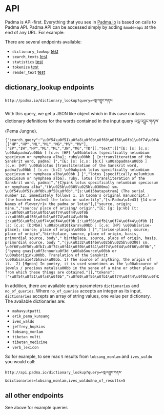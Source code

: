 # API

Padma is API-first. Everything that you see in [Padma.io](http://padma.io) is based on calls to Padma API. Padma API can be accessed simply by adding `&mode=api` at the end of any URL. For example:

There are several endpoints available: 

- `dictionary_lookup` [test](http://api.padma.io/dictionary_lookup?query=པདྨ་འབྱུང་གནས་)
- `search_texts` [test](http://api.padma.io/search_texts?query=པདྨ་འབྱུང་གནས་)
- `statistics` [test](http://api.padma.io/statistics?query=པདྨ་འབྱུང་གནས་)
- `tokenize` [test](http://api.padma.io/tokenize?query=པདྨ་འབྱུང་གནས་)
- `render_text` [test](http://api.padma.io/render_text?title=Terdzo-ZI-052.txt&start=2&end=4)

## dictionary_lookup endpoints

```
http://padma.io/dictionary_lookup?query=པདྨ་འབྱུང་གནས
```
With this query, we get a JSON like object which in this case contains dictionary definitions for the words contained in the input query པདྨ་འབྱུང་གནས་ (Pema Jungne). 

```
{"search_query":"\u0f54\u0f51\u0fa8\u0f0b\u0f60\u0f56\u0fb1\u0f74\u0f44\u0f0b\u0f42\u0f53\u0f66\u0f0b","source":[["HP","HP","ML","ML","MG","MV","MV"],["EP","IW","HP","ML","ML","JW","MG","TD"]],"text":[["[E: [s: [c.s: \u00abpadma\u00bb ] [c.e: [HP] \u00ablotus [specifically nelumbium speciosum or nymphaea alba]; ruby\u00bb ] [n:transliteration of the Sanskrit word, padma] ]","[E: [s: [c.s: [b:C] \u00abpadma\u00bb ] [c.e: [HP] \u00ablotus [transliteration of the Sanskrit word, padma]\u00bb ] [c.e: [b:C] \u00abpink lotus specifically nelumbium speciosum or nymphaea alba\u00bb ] ]","lotus [specifically nelumbium speciosum or nymphaea alba]; ruby. lotus [transliteration of the Sanskrit word, padma]","{C}pink lotus specifically nelumbium speciosum or nymphaea alba","(b\u025b\u0305\u025b\u0300ma) sm. \u0f54\u0f51\u0f0b\u0f58\u0f0b","[s:\u015batapatram] (The serial number 12. immediately follows 1. in Csoma's original manuscript.) (the hundred leafed) the lotus or waterlily","[s:Padma\u1e43] {14 one Names of flower/r1> the padma or lotus"],["source, origin; mine,","source/ place of arising/ origin","[E: [g: [p:vb] [t: i:\u0f60\u0f56\u0fb1\u0f74\u0f44\u0f0b i:\u0f60\u0f56\u0fb1\u0f74\u0f44\u0f0b i:\u0f56\u0fb1\u0f74\u0f44\u0f0b i:\u0f56\u0fb1\u0f74\u0f44\u0f0b ]] [s: [c.s: [b:MSA] \u00ab\u0101kara\u00bb ] [c.e: [HP] \u00ab[arise-place]; source; place of origin\u00bb ] ]","[arise-place]; source; place of origin","birthplace, source, place of origin, basis, primordial source, body"," birthplace, source, place of origin, basis, primordial source, body ","(ju\u0332\u014bn\u025b\u025b\u0300) sm. \u0f60\u0f56\u0fb1\u0f74\u0f44\u0f0b\u0f41\u0f74\u0f44\u0f66\u0f0b","{'byung gnas}\u0f3cnoun\u0f3d \u00abSource\u00bb or \u00aborigin\u00bb. Translation of the Sanskrit \u00absa\u1e43bhava\u00bb. 1) The source of anything, the origin of it.  2) [Mgnon] In poetry, it is used sometimes as the \u00absource of jewels / precious metals\u00bb in the sense of a mine or other place from which these things are obtained."]],"tokens":["\u0f54\u0f51\u0fa8\u0f0b","\u0f60\u0f56\u0fb1\u0f74\u0f44\u0f0b\u0f42\u0f53\u0f66\u0f0b"]}
```

In addition, there are available query parameters `dictionaries` and `no_of_queries`. Where `no_of_queries` accepts an integer as its input, `dictionaries` accepts an array of string values, one value per dictionary. The available dictionaries are:

- `mahavyutpatti`
- `erik_pema_kunsang`
- `ives_waldo`
- `jeffrey_hopkins`
- `lobsang_monlam`
- `tibetan_multi`
- `tibetan_medicine`
- `verb_lexicon`

So for example, to see max `5` results from `lobsang_monlam` and `ives_waldo` you would call: 

```
http://api.padma.io/dictionary_lookup?query=པདྨ་འབྱུང་གནས་&dictionaries=lobsang_monlam,ives_waldo&no_of_results=5
```

## all other endpoints

See above for example queries